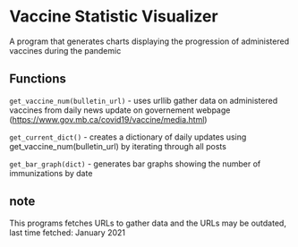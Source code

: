 # Vaccine Statistic Visualizer

A program that generates charts displaying the progression of administered vaccines during the pandemic

## Functions

```get_vaccine_num(bulletin_url)``` - uses urllib gather data on administered vaccines from daily news update on governement webpage (https://www.gov.mb.ca/covid19/vaccine/media.html)

```get_current_dict()``` - creates a dictionary of daily updates using get_vaccine_num(bulletin_url) by iterating through all posts

```get_bar_graph(dict)``` - generates bar graphs showing the number of immunizations by date

## note

This programs fetches URLs to gather data and the URLs may be outdated, last time fetched: January 2021
